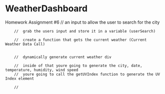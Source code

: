 # WeatherDashboard
Homework Assignment #6
//  an input to allow the user to search for the city

        //  grab the users input and store it in a variable (userSearch)

        //  create a function that gets the current weather (Current Weather Data Call)
        

        //  dynamically generate current weather div

        //  inside of that youre going to generate the city, date, temperature, humidity, wind speed
        //  youre going to call the getUVIndex function to generate the UV Index element

        //  
